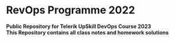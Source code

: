 # RevOps Programme 2022
<b> Public Repository for Telerik UpSkill DevOps Course 2023 </b>
<br>
<b> This Repository contains all class notes and homework solutions </b>
</br>
